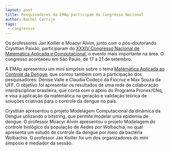 ```yaml
---
layout: post
title: Pesquisadores da EMAp participam de Congresso Nacional
author: Rachel Carrijo
tags:
 - congressos
---
```


Os professores Jair Koiller e Moacyr Alvim, junto com o pós-doutorando
Crysttian Paixão, participaram do
[XXXIV Congresso Nacional de Matemática Aplicada e Computacional](http://www.cnmac2012.org.br/),
o evento mais importante na área. O congresso aconteceu em São Paulo,
de 17 a 21 de setembro.

A EMAp apresentou um mini simpósio sobre o tema
[Matemática Aplicada ao Controle da Dengue](http://www.cnmac2012.org.br/minissimposios.php#ms1),
que contou também com a participação dos pesquisadores: Denise Valle e
Claudia Codeço da Fiocruz e Max Souza da UFF. O objetivo foi
apresentar os resultados de uma rede de colaboração interdisciplinar
brasileira, que conta com o apoio do Programa Pronex/CNq, e visa a
aplicação da matemática na geração e validação teórica de soluções
criativas para o controle da dengue no país.

Crysttian apresentou o projeto Modelagem Computacional da dinâmica da
Dengue utilizando o bitstring, que permite modelar uma epidemia de
dengue. O professor Moacyr Alvim apresentou o projeto Modelagem do
controle biológico da população de Aedes por Wolbachia, no qual
apresenta um estudo de controle da dengue por meio da bactéria
Wolbachia. O professor Jair Koiller foi um dos organizadores do mini
simpósio e mediador da sessão.
